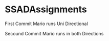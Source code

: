 # SSADAssignments

First Commit Mario runs Uni Directional

Secound Commit Mario runs in both Directions

